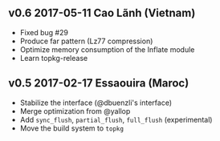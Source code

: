 v0.6 2017-05-11 Cao Lãnh (Vietnam)
------------------------------------

- Fixed bug #29
- Produce far pattern (Lz77 compression)
- Optimize memory consumption of the Inflate module
- Learn topkg-release

v0.5 2017-02-17 Essaouira (Maroc)
------------------------------------

- Stabilize the interface (@dbuenzli's interface)
- Merge optimization from @yallop
- Add `sync_flush`, `partial_flush`, `full_flush` (experimental)
- Move the build system to `topkg`
